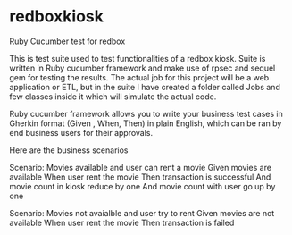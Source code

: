 # redboxkiosk
Ruby Cucumber test for redbox 

This is test suite used to test functionalities of a redbox kiosk. Suite is written in Ruby cucumber framework and make use of rpsec and sequel gem 
for testing the results. The actual job for this project will be a web application or ETL, but in the suite I have created a folder called
Jobs and few classes inside it which will simulate the actual code.

Ruby cucumber framework allows you to write your business test cases in Gherkin format (Given , When, Then) in plain English, which can
be ran by end business users for their approvals.

Here are the business scenarios 

Scenario: Movies available and user can rent a movie
Given movies are available
When user rent the movie
Then transaction is successful
And movie count in kiosk reduce by one
And movie count with user go up by one

Scenario: Movies not avaialble and user try to rent
Given movies are not available
When user rent the movie
Then transaction is failed


